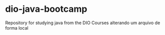 # dio-java-bootcamp
Repository for studying java from the DIO Courses
 alterando um arquivo de forma local